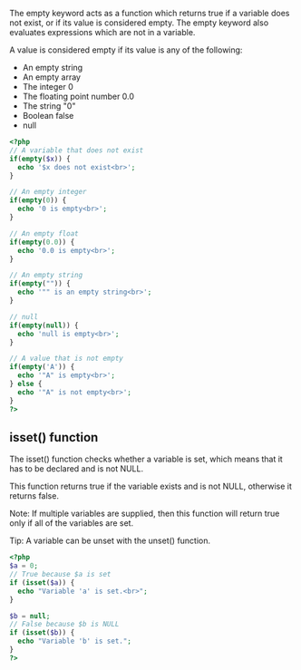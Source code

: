 The empty keyword acts as a function which returns true if a variable does not exist, or if its value is considered empty. The empty keyword also evaluates expressions which are not in a variable.

A value is considered empty if its value is any of the following:

+ An empty string
+ An empty array
+ The integer 0
+ The floating point number 0.0
+ The string "0"
+ Boolean false
+ null

``` php
<?php
// A variable that does not exist
if(empty($x)) {
  echo '$x does not exist<br>';
}

// An empty integer
if(empty(0)) {
  echo '0 is empty<br>';
}

// An empty float
if(empty(0.0)) {
  echo '0.0 is empty<br>';
}

// An empty string
if(empty("")) {
  echo '"" is an empty string<br>';
}

// null
if(empty(null)) {
  echo 'null is empty<br>';
}

// A value that is not empty
if(empty('A')) {
  echo '"A" is empty<br>';
} else {
  echo '"A" is not empty<br>';
}
?>
```

## isset() function

The isset() function checks whether a variable is set, which means that it has to be declared and is not NULL.

This function returns true if the variable exists and is not NULL, otherwise it returns false.

Note: If multiple variables are supplied, then this function will return true only if all of the variables are set.

Tip: A variable can be unset with the unset() function.

``` php
<?php
$a = 0;
// True because $a is set
if (isset($a)) {
  echo "Variable 'a' is set.<br>";
}

$b = null;
// False because $b is NULL
if (isset($b)) {
  echo "Variable 'b' is set.";
}
?>
```